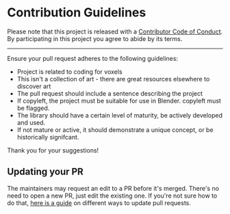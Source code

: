 # Contribution Guidelines

Please note that this project is released with a
[Contributor Code of Conduct](code-of-conduct.md). By participating in this
project you agree to abide by its terms.

---

Ensure your pull request adheres to the following guidelines:

- Project is related to coding for voxels
- This isn't a collection of art - there are great resources elsewhere to discover art
- The pull request should include a sentence describing the project
- If copyleft, the project must be suitable for use in Blender. copyleft must be flagged.
- The library should have a certain level of maturity, be actively developed and used.
- If not mature or active, it should demonstrate a unique concept, or be historically signifcant.

Thank you for your suggestions!


## Updating your PR

The maintainers may request an
edit to a PR before it's merged. There's no need to open a new PR, just edit
the existing one. If you're not sure how to do that,
[here is a guide](https://github.com/RichardLitt/knowledge/blob/master/github/amending-a-commit-guide.md)
on different ways to update pull requests.
